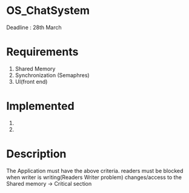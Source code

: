 # OS_ChatSystem
Deadline : 28th March

# Requirements
1. Shared Memory
2. Synchronization (Semaphres)
3. UI(front end)

# Implemented
1.
2.

# Description
  The Application must have the above criteria. readers must be blocked when writer is writing(Readers Writer problem)
changes/access to the Shared memory -> Critical section
